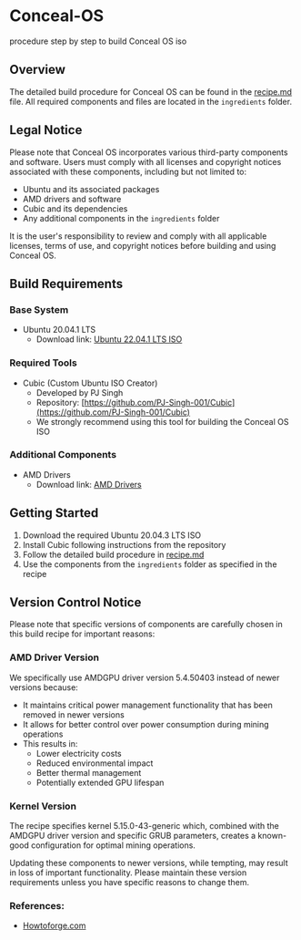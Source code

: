 # Conceal-OS
procedure step by step to build Conceal OS iso
## Overview
The detailed build procedure for Conceal OS can be found in the [recipe.md](recipe.md) file. All required components and files are located in the `ingredients` folder.

## Legal Notice
Please note that Conceal OS incorporates various third-party components and software. Users must comply with all licenses and copyright notices associated with these components, including but not limited to:
- Ubuntu and its associated packages
- AMD drivers and software
- Cubic and its dependencies
- Any additional components in the `ingredients` folder

It is the user's responsibility to review and comply with all applicable licenses, terms of use, and copyright notices before building and using Conceal OS.

## Build Requirements

### Base System
- Ubuntu 20.04.1 LTS
  - Download link: [Ubuntu 22.04.1 LTS ISO](https://releases.ubuntu.com/22.04/ubuntu-22.04.1-desktop-amd64.iso)

### Required Tools
- Cubic (Custom Ubuntu ISO Creator)
  - Developed by PJ Singh
  - Repository: [https://github.com/PJ-Singh-001/Cubic](https://github.com/PJ-Singh-001/Cubic)
  - We strongly recommend using this tool for building the Conceal OS ISO

### Additional Components
- AMD Drivers
  - Download link: [AMD Drivers](...)

## Getting Started
1. Download the required Ubuntu 20.04.3 LTS ISO
2. Install Cubic following instructions from the repository
3. Follow the detailed build procedure in [recipe.md](recipe.md)
4. Use the components from the `ingredients` folder as specified in the recipe

## Version Control Notice
Please note that specific versions of components are carefully chosen in this build recipe for important reasons:

### AMD Driver Version
We specifically use AMDGPU driver version 5.4.50403 instead of newer versions because:
- It maintains critical power management functionality that has been removed in newer versions
- It allows for better control over power consumption during mining operations
- This results in:
  - Lower electricity costs
  - Reduced environmental impact
  - Better thermal management
  - Potentially extended GPU lifespan

### Kernel Version
The recipe specifies kernel 5.15.0-43-generic which, combined with the AMDGPU driver version and specific GRUB parameters, creates a known-good configuration for optimal mining operations.

Updating these components to newer versions, while tempting, may result in loss of important functionality. Please maintain these version requirements unless you have specific reasons to change them.

### References:
* [Howtoforge.com](https://www.howtoforge.com/how-to-block-package-and-kernel-updates-in-debian-ubuntu/)
